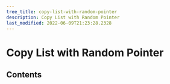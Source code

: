 ```yaml
---
tree_title: copy-list-with-random-pointer
description: Copy List with Random Pointer
last_modified: 2022-06-09T21:23:28.2328
---
```


# Copy List with Random Pointer

## Contents
